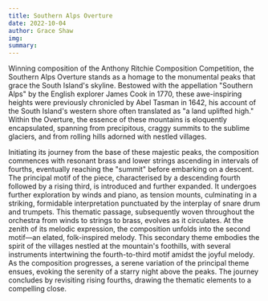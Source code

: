 ```yaml
---
title: Southern Alps Overture
date: 2022-10-04
author: Grace Shaw
img: 
summary: 
---
```


Winning composition of the Anthony Ritchie Composition Competition, the Southern Alps Overture stands as a homage to the monumental peaks that grace the South Island's skyline. Bestowed with the appellation "Southern Alps" by the English explorer James Cook in 1770, these awe-inspiring heights were previously chronicled by Abel Tasman in 1642, his account of the South Island's western shore often translated as "a land uplifted high." Within the Overture, the essence of these mountains is eloquently encapsulated, spanning from precipitous, craggy summits to the sublime glaciers, and from rolling hills adorned with nestled villages.

Initiating its journey from the base of these majestic peaks, the composition commences with resonant brass and lower strings ascending in intervals of fourths, eventually reaching the "summit" before embarking on a descent. The principal motif of the piece, characterised by a descending fourth followed by a rising third, is introduced and further expanded. It undergoes further exploration by winds and piano, as tension mounts, culminating in a striking, formidable interpretation punctuated by the interplay of snare drum and trumpets. This thematic passage, subsequently woven throughout the orchestra from winds to strings to brass, evolves as it circulates. At the zenith of its melodic expression, the composition unfolds into the second motif—an elated, folk-inspired melody. This secondary theme embodies the spirit of the villages nestled at the mountain's foothills, with several instruments intertwining the fourth-to-third motif amidst the joyful melody. As the composition progresses, a serene variation of the principal theme ensues, evoking the serenity of a starry night above the peaks. The journey concludes by revisiting rising fourths, drawing the thematic elements to a compelling close.